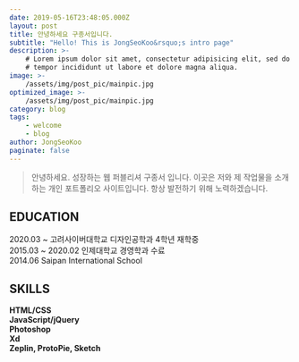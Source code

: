 ```yaml
---
date: 2019-05-16T23:48:05.000Z
layout: post
title: 안녕하세요 구종서입니다.
subtitle: "Hello! This is JongSeoKoo&rsquo;s intro page"
description: >-
    # Lorem ipsum dolor sit amet, consectetur adipisicing elit, sed do eiusmod
    # tempor incididunt ut labore et dolore magna aliqua.
image: >-
    /assets/img/post_pic/mainpic.jpg
optimized_image: >-
    /assets/img/post_pic/mainpic.jpg
category: blog
tags:
    - welcome
    - blog
author: JongSeoKoo
paginate: false
---
```


> 안녕하세요. 성장하는 웹 퍼블리셔 구종서 입니다. 이곳은 저와 제 작업물을 소개하는 개인 포트폴리오 사이트입니다. 항상 발전하기 위해 노력하겠습니다.

## EDUCATION

2020.03 ~ 고려사이버대학교 디자인공학과 4학년 재학중  
2015.03 ~ 2020.02 인제대학교 경영학과 수료  
2014.06 Saipan International School

## SKILLS

**HTML/CSS**  
**JavaScript/jQuery**  
**Photoshop**  
**Xd**  
**Zeplin, ProtoPie, Sketch**
